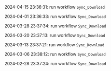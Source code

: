 2024-04-15 23:36:31: run workflow `Sync_Download` 

2024-04-01 23:36:33: run workflow `Sync_Download` 

2024-03-28 23:37:34: run workflow `Sync_Download` 

2024-03-20 23:37:13: run workflow `Sync_Download` 

2024-03-13 23:37:21: run workflow `Sync_Download` 

2024-03-06 23:38:12: run workflow `Sync_Download` 

2024-02-28 23:37:24: run workflow `Sync_Download` 


